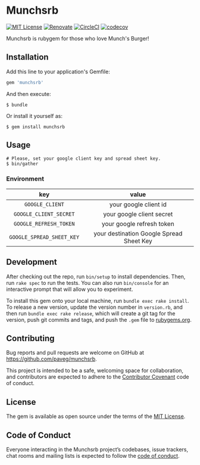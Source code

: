 Munchsrb
========

[![MIT License](http://img.shields.io/badge/license-MIT-blue.svg?style=flat-square)][license]
[![Renovate](https://badges.renovateapi.com/github/paveg/munchsrb)][renovate]
[![CircleCI](https://circleci.com/gh/paveg/munchsrb.svg?style=svg&circle-token=d9adfa363e47070777441c9f94f9401b070a2a36)][circleci]
[![codecov](https://codecov.io/gh/paveg/munchsrb/branch/master/graph/badge.svg)][codecov]

[license]: https://github.com/paveg/munchsrb/blob/master/LICENSE
[renovate]: https://github.com/renovatebot/renovate
[circleci]: https://circleci.com/gh/paveg/munchsrb
[codecov]: https://codecov.io/gh/paveg/munchsrb

Munchsrb is rubygem for those who love Munch's Burger! 

## Installation

Add this line to your application's Gemfile:

```ruby
gem 'munchsrb'
```

And then execute:

    $ bundle

Or install it yourself as:

    $ gem install munchsrb

## Usage

    # Please, set your google client key and spread sheet key. 
    $ bin/gather

### Environment

|key|value|
|:---:|:---:|
| `GOOGLE_CLIENT` | your google client id |
| `GOOGLE_CLIENT_SECRET` | your google client secret |
| `GOOGLE_REFRESH_TOKEN` | your google refresh token |
| `GOOGLE_SPREAD_SHEET_KEY` | your destination Google Spread Sheet Key |

## Development

After checking out the repo, run `bin/setup` to install dependencies. Then, run `rake spec` to run the tests. You can also run `bin/console` for an interactive prompt that will allow you to experiment.

To install this gem onto your local machine, run `bundle exec rake install`. To release a new version, update the version number in `version.rb`, and then run `bundle exec rake release`, which will create a git tag for the version, push git commits and tags, and push the `.gem` file to [rubygems.org](https://rubygems.org).

## Contributing

Bug reports and pull requests are welcome on GitHub at https://github.com/paveg/munchsrb.
 
 This project is intended to be a safe, welcoming space for collaboration, and contributors are expected to adhere to the [Contributor Covenant](http://contributor-covenant.org) code of conduct.

## License

The gem is available as open source under the terms of the [MIT License](https://opensource.org/licenses/MIT).

## Code of Conduct

Everyone interacting in the Munchsrb project’s codebases, issue trackers, chat rooms and mailing lists is expected to follow the [code of conduct](https://github.com/[USERNAME]/munchsrb/blob/master/CODE_OF_CONDUCT.md).
